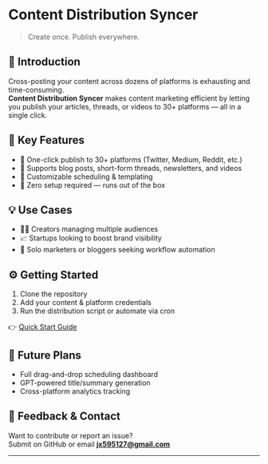 # Content Distribution Syncer

> Create once. Publish everywhere.

## 🧠 Introduction

Cross-posting your content across dozens of platforms is exhausting and time-consuming.  
**Content Distribution Syncer** makes content marketing efficient by letting you publish your articles, threads, or videos to 30+ platforms — all in a single click.

## 🚀 Key Features

- 📢 One-click publish to 30+ platforms (Twitter, Medium, Reddit, etc.)  
- 🧩 Supports blog posts, short-form threads, newsletters, and videos  
- 📅 Customizable scheduling & templating  
- 🔧 Zero setup required — runs out of the box  

## 💡 Use Cases

- 🧑‍💻 Creators managing multiple audiences  
- 📈 Startups looking to boost brand visibility  
- 📝 Solo marketers or bloggers seeking workflow automation  

## ⚙️ Getting Started

1. Clone the repository  
2. Add your content & platform credentials  
3. Run the distribution script or automate via cron

👉 [Quick Start Guide](docs/quickstart.md)

## 🔭 Future Plans

- Full drag-and-drop scheduling dashboard  
- GPT-powered title/summary generation  
- Cross-platform analytics tracking  

## 💬 Feedback & Contact

Want to contribute or report an issue?  
Submit on GitHub or email **jx595127@gmail.com**  

---
